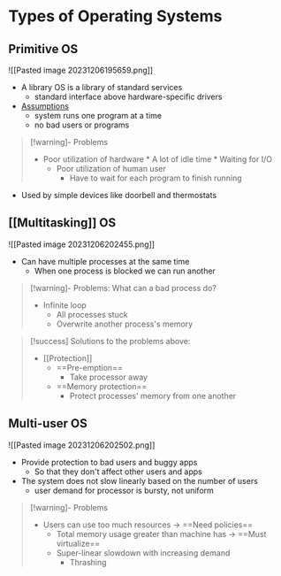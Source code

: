 # Types of Operating Systems
## Primitive OS
![[Pasted image 20231206195659.png]]
* A library OS is a library of standard services
	* standard interface above hardware-specific drivers
* <u>Assumptions</u>
	* system runs one program at a time
	* no bad users or programs
> [!warning]- Problems
> * Poor utilization of hardware
>		* A lot of idle time
>		* Waiting for I/O
>	* Poor utilization of human user
>		* Have to wait for each program to finish running
* Used by simple devices like doorbell and thermostats

## [[Multitasking]] OS
![[Pasted image 20231206202455.png]]
* Can have multiple processes at the same time
	* When one process is blocked we can run another
> [!warning]- Problems: What can a bad process do?
> * Infinite loop
>	* All processes stuck
>	* Overwrite another process's memory

>[!success] Solutions to the problems above:
>* [[Protection]]
>	* ==Pre-emption==
>		* Take processor away
>	* ==Memory protection==
>		* Protect processes' memory from one another


## Multi-user OS
![[Pasted image 20231206202502.png]]
* Provide protection to bad users and buggy apps
	* So that they don't affect other users and apps
* The system does not slow linearly based on the number of users
	* user demand for processor is bursty, not uniform
> [!warning]- Problems
> * Users can use too much resources → ==Need policies==
>	* Total memory usage greater than machine has → ==Must virtualize==
>	* Super-linear slowdown with increasing demand
>		* Thrashing